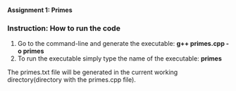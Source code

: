 #### Assignment 1: Primes

### Instruction: How to run the code

1) Go to the command-line and generate the executable: **g++ primes.cpp -o primes**
2) To run the executable simply type the name of the executable: **primes**

The primes.txt file will be generated in the current working directory(directory with the primes.cpp file).
